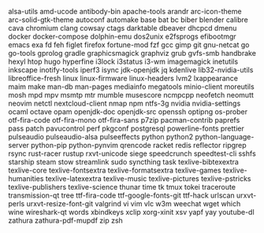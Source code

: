 alsa-utils
amd-ucode
antibody-bin
apache-tools
arandr
arc-icon-theme
arc-solid-gtk-theme
autoconf
automake
base
bat
bc
biber
blender
calibre
cava
chromium
clang
cowsay
ctags
darktable
dbeaver
dhcpcd
dmenu
docker
docker-compose
dolphin-emu
dos2unix
e2fsprogs
efibootmgr
emacs
exa
fd
feh
figlet
firefox
fortune-mod
fzf
gcc
gimp
git
gnu-netcat
go
go-tools
gprolog
gradle
graphicsmagick
graphviz
grub
gvfs-smb
handbrake
hexyl
htop
hugo
hyperfine
i3lock
i3status
i3-wm
imagemagick
inetutils
inkscape
inotify-tools
iperf3
isync
jdk-openjdk
jq
kdenlive
lib32-nvidia-utils
libreoffice-fresh
linux
linux-firmware
linux-headers
lvm2
lxappearance
maim
make
man-db
man-pages
mediainfo
megatools
minio-client
moreutils
mosh
mpd
mpv
msmtp
mtr
mumble
musescore
ncmpcpp
neofetch
neomutt
neovim
netctl
nextcloud-client
nmap
npm
ntfs-3g
nvidia
nvidia-settings
ocaml
octave
opam
openjdk-doc
openjdk-src
openssh
optipng
os-prober
otf-fira-code
otf-fira-mono
otf-fira-sans
p7zip
pacman-contrib
paprefs
pass
patch
pavucontrol
perf
pkgconf
postgresql
powerline-fonts
prettier
pulseaudio
pulseaudio-alsa
pulseeffects
python
python2
python-language-server
python-pip
python-pynvim
qrencode
racket
redis
reflector
ripgrep
rsync
rust-racer
rustup
rxvt-unicode
siege
speedcrunch
speedtest-cli
sshfs
starship
steam
stow
streamlink
sudo
syncthing
task
texlive-bibtexextra
texlive-core
texlive-fontsextra
texlive-formatsextra
texlive-games
texlive-humanities
texlive-latexextra
texlive-music
texlive-pictures
texlive-pstricks
texlive-publishers
texlive-science
thunar
time
tk
tmux
tokei
traceroute
transmission-qt
tree
ttf-fira-code
ttf-google-fonts-git
ttf-hack
urlscan
urxvt-perls
urxvt-resize-font-git
valgrind
vi
vim
vlc
w3m
weechat
wget
which
wine
wireshark-qt
words
xbindkeys
xclip
xorg-xinit
xsv
yapf
yay
youtube-dl
zathura
zathura-pdf-mupdf
zip
zsh
